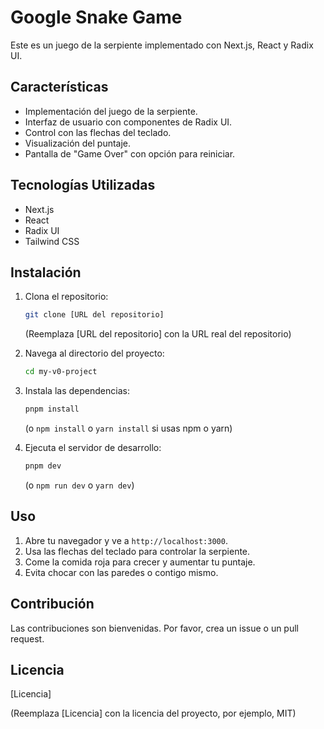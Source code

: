 # Google Snake Game

Este es un juego de la serpiente implementado con Next.js, React y Radix UI.

## Características

*   Implementación del juego de la serpiente.
*   Interfaz de usuario con componentes de Radix UI.
*   Control con las flechas del teclado.
*   Visualización del puntaje.
*   Pantalla de "Game Over" con opción para reiniciar.

## Tecnologías Utilizadas

*   Next.js
*   React
*   Radix UI
*   Tailwind CSS

## Instalación

1.  Clona el repositorio:

    ```bash
    git clone [URL del repositorio]
    ```

    (Reemplaza \[URL del repositorio] con la URL real del repositorio)
2.  Navega al directorio del proyecto:

    ```bash
    cd my-v0-project
    ```
3.  Instala las dependencias:

    ```bash
    pnpm install
    ```

    (o `npm install` o `yarn install` si usas npm o yarn)
4.  Ejecuta el servidor de desarrollo:

    ```bash
    pnpm dev
    ```

    (o `npm run dev` o `yarn dev`)

## Uso

1.  Abre tu navegador y ve a `http://localhost:3000`.
2.  Usa las flechas del teclado para controlar la serpiente.
3.  Come la comida roja para crecer y aumentar tu puntaje.
4.  Evita chocar con las paredes o contigo mismo.

## Contribución

Las contribuciones son bienvenidas.  Por favor, crea un issue o un pull request.

## Licencia

[Licencia]

(Reemplaza \[Licencia] con la licencia del proyecto, por ejemplo, MIT)
